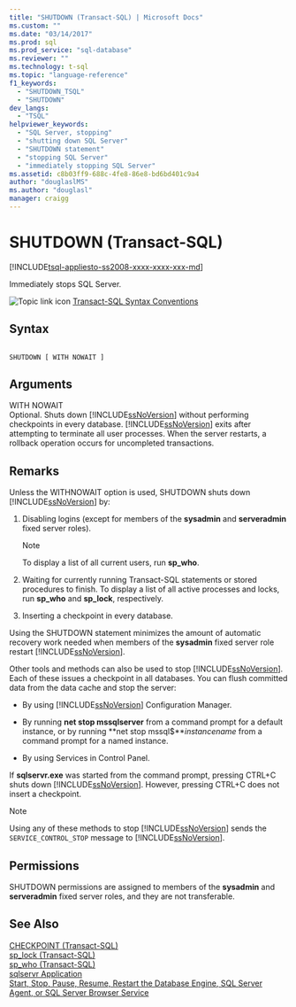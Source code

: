```yaml
---
title: "SHUTDOWN (Transact-SQL) | Microsoft Docs"
ms.custom: ""
ms.date: "03/14/2017"
ms.prod: sql
ms.prod_service: "sql-database"
ms.reviewer: ""
ms.technology: t-sql
ms.topic: "language-reference"
f1_keywords: 
  - "SHUTDOWN_TSQL"
  - "SHUTDOWN"
dev_langs: 
  - "TSQL"
helpviewer_keywords: 
  - "SQL Server, stopping"
  - "shutting down SQL Server"
  - "SHUTDOWN statement"
  - "stopping SQL Server"
  - "immediately stopping SQL Server"
ms.assetid: c8b03ff9-688c-4fe8-86e8-bd6bd401c9a4
author: "douglaslMS"
ms.author: "douglasl"
manager: craigg
---
```

# SHUTDOWN (Transact-SQL)
[!INCLUDE[tsql-appliesto-ss2008-xxxx-xxxx-xxx-md](../../includes/tsql-appliesto-ss2008-xxxx-xxxx-xxx-md.md)]

  Immediately stops SQL Server.  
  
 ![Topic link icon](../../database-engine/configure-windows/media/topic-link.gif "Topic link icon") [Transact-SQL Syntax Conventions](../../t-sql/language-elements/transact-sql-syntax-conventions-transact-sql.md)  
  
## Syntax  
  
```  
  
SHUTDOWN [ WITH NOWAIT ]   
```  
  
## Arguments  
 WITH NOWAIT  
 Optional. Shuts down [!INCLUDE[ssNoVersion](../../includes/ssnoversion-md.md)] without performing checkpoints in every database. [!INCLUDE[ssNoVersion](../../includes/ssnoversion-md.md)] exits after attempting to terminate all user processes. When the server restarts, a rollback operation occurs for uncompleted transactions.  
  
## Remarks  
 Unless the WITHNOWAIT option is used, SHUTDOWN shuts down [!INCLUDE[ssNoVersion](../../includes/ssnoversion-md.md)] by:  
  
1.  Disabling logins (except for members of the **sysadmin** and **serveradmin** fixed server roles).  
  
    > [!NOTE]  
    >  To display a list of all current users, run **sp_who**.  
  
2.  Waiting for currently running Transact-SQL statements or stored procedures to finish. To display a list of all active processes and locks, run **sp_who** and **sp_lock**, respectively.  
  
3.  Inserting a checkpoint in every database.  
  
 Using the SHUTDOWN statement minimizes the amount of automatic recovery work needed when members of the **sysadmin** fixed server role restart [!INCLUDE[ssNoVersion](../../includes/ssnoversion-md.md)].  
  
 Other tools and methods can also be used to stop [!INCLUDE[ssNoVersion](../../includes/ssnoversion-md.md)]. Each of these issues a checkpoint in all databases. You can flush committed data from the data cache and stop the server:  
  
-   By using [!INCLUDE[ssNoVersion](../../includes/ssnoversion-md.md)] Configuration Manager.  
  
-   By running **net stop mssqlserver** from a command prompt for a default instance, or by running **net stop mssql$***instancename* from a command prompt for a named instance.  
  
-   By using Services in Control Panel.  
  
 If **sqlservr.exe** was started from the command prompt, pressing CTRL+C shuts down [!INCLUDE[ssNoVersion](../../includes/ssnoversion-md.md)]. However, pressing CTRL+C does not insert a checkpoint.  
  
> [!NOTE]  
>  Using any of these methods to stop [!INCLUDE[ssNoVersion](../../includes/ssnoversion-md.md)] sends the `SERVICE_CONTROL_STOP` message to [!INCLUDE[ssNoVersion](../../includes/ssnoversion-md.md)].  
  
## Permissions  
 SHUTDOWN permissions are assigned to members of the **sysadmin** and **serveradmin** fixed server roles, and they are not transferable.  
  
## See Also  
 [CHECKPOINT &#40;Transact-SQL&#41;](../../t-sql/language-elements/checkpoint-transact-sql.md)   
 [sp_lock &#40;Transact-SQL&#41;](../../relational-databases/system-stored-procedures/sp-lock-transact-sql.md)   
 [sp_who &#40;Transact-SQL&#41;](../../relational-databases/system-stored-procedures/sp-who-transact-sql.md)   
 [sqlservr Application](../../tools/sqlservr-application.md)   
 [Start, Stop, Pause, Resume, Restart the Database Engine, SQL Server Agent, or SQL Server Browser Service](../../database-engine/configure-windows/start-stop-pause-resume-restart-sql-server-services.md)  
  
  
